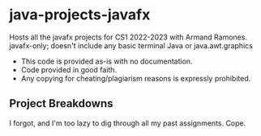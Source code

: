# java-projects-javafx
Hosts all the javafx projects for CS1 2022-2023 with Armand Ramones. javafx-only; doesn't include any basic terminal Java or java.awt.graphics
* This code is provided as-is with no documentation. 
* Code provided in good faith. 
* Any copying for cheating/plagiarism reasons is expressly prohibited.

## Project Breakdowns
I forgot, and I'm too lazy to dig through all my past assignments. Cope.

